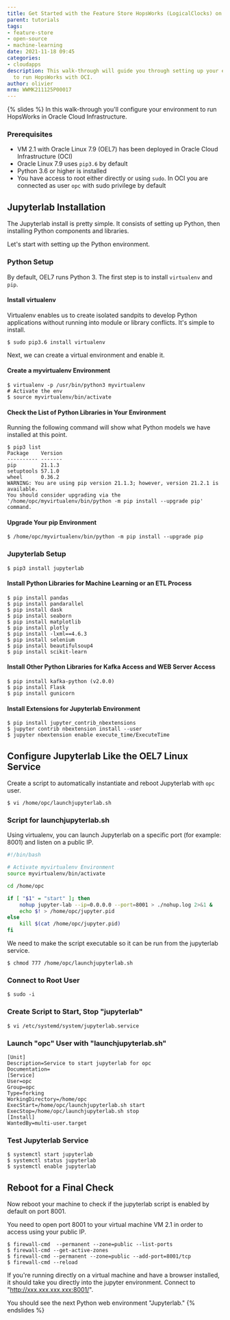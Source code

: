 ```yaml
---
title: Get Started with the Feature Store HopsWorks (LogicalClocks) on Oracle Cloud
parent: tutorials
tags:
- feature-store
- open-source
- machine-learning
date: 2021-11-18 09:45
categories:
- cloudapps
description: This walk-through will guide you through setting up your environment
  to run HopsWorks with OCI.
author: olivier
mrm: WWMK211125P00017
---
```

{% slides %}
In this walk-through you'll configure your environment to run HopsWorks in Oracle Cloud Infrastructure.

### Prerequisites

* VM 2.1 with Oracle Linux 7.9 (OEL7) has been deployed in Oracle Cloud Infrastructure (OCI)
* Oracle Linux 7.9 uses `pip3.6` by default
* Python 3.6 or higher is installed
* You have access to root either directly or using `sudo`. In OCI you are connected as user `opc` with sudo privilege by default

## Jupyterlab Installation

The Jupyterlab install is pretty simple. It consists of setting up Python, then installing Python components and libraries. 

Let's start with setting up the Python environment.

### Python Setup

By default, OEL7 runs Python 3. The first step is to install `virtualenv` and `pip`.

#### Install virtualenv

Virtualenv enables us to create isolated sandpits to develop Python applications without running into module or library conflicts. It's simple to install.

```console
$ sudo pip3.6 install virtualenv
```

Next, we can create a virtual environment and enable it.

#### Create a myvirtualenv Environment

```console
$ virtualenv -p /usr/bin/python3 myvirtualenv
# Activate the env
$ source myvirtualenv/bin/activate
```

#### Check the List of Python Libraries in Your Environment

Running the following command will show what Python models we have installed at this point.

```console
$ pip3 list
Package    Version
---------- -------
pip        21.1.3
setuptools 57.1.0
wheel      0.36.2
WARNING: You are using pip version 21.1.3; however, version 21.2.1 is available.
You should consider upgrading via the '/home/opc/myvirtualenv/bin/python -m pip install --upgrade pip' command.
```

#### Upgrade Your pip Environment

```console
$ /home/opc/myvirtualenv/bin/python -m pip install --upgrade pip
```
### Jupyterlab Setup

```console
$ pip3 install jupyterlab
```

#### Install Python Libraries for Machine Learning or an ETL Process

```console
$ pip install pandas
$ pip install pandarallel
$ pip install dask
$ pip install seaborn
$ pip install matplotlib
$ pip install plotly
$ pip install -lxml==4.6.3
$ pip install selenium
$ pip install beautifulsoup4
$ pip install scikit-learn
```

#### Install Other Python Libraries for Kafka Access and WEB Server Access

```console
$ pip install kafka-python (v2.0.0)
$ pip install Flask
$ pip install gunicorn
```

#### Install Extensions for Jupyterlab Environment

```console
$ pip install jupyter_contrib_nbextensions
$ jupyter contrib nbextension install --user
$ jupyter nbextension enable execute_time/ExecuteTime
```

## Configure Jupyterlab Like the OEL7 Linux Service

Create a script to automatically instantiate and reboot Jupyterlab with `opc` user.

```console
$ vi /home/opc/launchjupyterlab.sh
```

### Script for launchjupyterlab.sh

Using virtualenv, you can launch Jupyterlab on a specific port (for example: 8001) and listen on a public IP.

```bash
#!/bin/bash

# Activate myvirtualenv Environment
source myvirtualenv/bin/activate

cd /home/opc

if [ "$1" = "start" ]; then
    nohup jupyter-lab --ip=0.0.0.0 --port=8001 > ./nohup.log 2>&1 &
    echo $! > /home/opc/jupyter.pid
else
    kill $(cat /home/opc/jupyter.pid)
fi
```

We need to make the script executable so it can be run from the jupyterlab service.

```console
$ chmod 777 /home/opc/launchjupyterlab.sh
```

### Connect to Root User

```console
$ sudo -i
```

### Create Script to Start, Stop "jupyterlab"

```console
$ vi /etc/systemd/system/jupyterlab.service
```


### Launch "opc" User with "launchjupyterlab.sh"

```console
[Unit]
Description=Service to start jupyterlab for opc
Documentation=
[Service]
User=opc
Group=opc
Type=forking
WorkingDirectory=/home/opc
ExecStart=/home/opc/launchjupyterlab.sh start
ExecStop=/home/opc/launchjupyterlab.sh stop
[Install]
WantedBy=multi-user.target
```

### Test Jupyterlab Service

```console
$ systemctl start jupyterlab
$ systemctl status jupyterlab
$ systemctl enable jupyterlab
```

## Reboot for a Final Check

Now reboot your machine to check if the jupyterlab script is enabled by default on port 8001.

You need to open port 8001 to your virtual machine VM 2.1 in order to access using your public IP.

```console
$ firewall-cmd  --permanent --zone=public --list-ports
$ firewall-cmd --get-active-zones
$ firewall-cmd --permanent --zone=public --add-port=8001/tcp
$ firewall-cmd --reload
```

If you're running directly on a virtual machine and have a browser installed, it should take you directly into the jupyter environment. Connect to "http://xxx.xxx.xxx.xxx:8001/".
  
You should see the next Python web environment "Jupyterlab."
{% endslides %}
